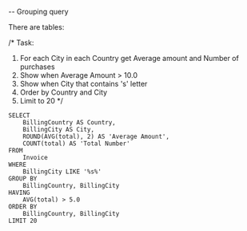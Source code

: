 -- Grouping query

There are tables:

/*
Task:
1. For each City in each Country get Average amount and Number of purchases
2. Show when Average Amount > 10.0
3. Show when City that contains 's' letter
4. Order by Country and City
5. Limit to 20
*/

```
SELECT
	BillingCountry AS Country,
	BillingCity AS City,
	ROUND(AVG(total), 2) AS 'Average Amount',
	COUNT(total) AS 'Total Number'
FROM
	Invoice
WHERE
	BillingCity LIKE '%s%'
GROUP BY
	BillingCountry, BillingCity
HAVING
	AVG(total) > 5.0
ORDER BY
	BillingCountry, BillingCity
LIMIT 20
```